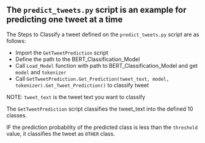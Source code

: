 ## The `predict_tweets.py` script is an example for predicting one tweet at a time


The Steps to Classify a tweet defined on the `predict_tweets.py` script are as follows:
 - Import the `GetTweetPrediction` script
 - Define the path to the BERT_Classification_Model
 - Call `Load_Model` function with path to BERT_Classification_Model and get `model` and `tokenizer`
 - Call `GetTweetPrediction.Get_Prediction(tweet_text, model, tokenizer).Get_Tweet_Prediction()` to classify tweet


NOTE: `tweet_text` is the tweet text you want to classify

The `GetTweetPrediction` script classifies the tweet_text into the defined 10 classes.

IF the prediction probability of the predicted class is less than the `threshold` value, it classifies the tweet as `OTHER` class.
